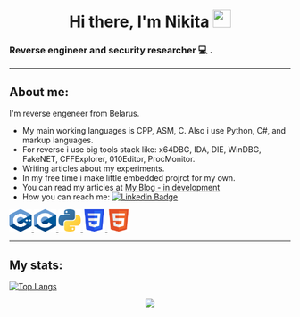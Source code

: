 <h1 align="center">Hi there, I'm Nikita
    <img src="https://github.com/blackcater/blackcater/raw/main/images/Hi.gif" height="32" width="32"/>
</h1>

### Reverse engineer and security researcher 💻 .


----


## About me:

  I'm reverse engeneer from Belarus.
  * My main working languages is CPP, ASM, C. Also i use Python, C#, and markup languages.
  * For reverse i use big tools stack like: x64DBG, IDA, DIE, WinDBG, FakeNET, CFFExplorer, 010Editor, ProcMonitor. 
  * Writing articles about my experiments.
  * In my free time i make little embedded projrct for my own.
  * You can read my articles at [My Blog - in development]()
  * How you can reach me: [![Linkedin Badge](https://img.shields.io/badge/-Nikita-blue?style=flat&logo=Linkedin&logoColor=white)](https://www.linkedin.com/in/nikita-belugin-72ba51180/)

<div>
  <a href="https://www.w3schools.com/cpp/" target="_blank" rel="noreferrer"> <img src="images/C++.svg" alt="cplusplus" width="40" height="40"/> </a> 
  <a href="https://www.cprogramming.com/" target="_blank" rel="noreferrer"> <img src="images/C.svg" alt="c" width="40" height="40"/> </a> 
  <a href="https://www.python.org" target="_blank" rel="noreferrer"> <img src="images/python.svg" alt="python" width="40" height="40"/> </a> 
  <a href="https://www.w3schools.com/css/" target="_blank" rel="noreferrer"> <img src="images/CSS3.svg" alt="css3" width="40" height="40"/> </a> 
  <a href="https://www.w3.org/html/" target="_blank" rel="noreferrer"> <img src="images/HTML5.svg" alt="html5" width="40" height="40"/> </a> 
</div>

----

## My stats:

[![Top Langs](https://github-readme-stats.vercel.app/api/top-langs/?username=qeratos&theme=dark&layout=compact)](https://github.com/anuraghazra/github-readme-stats)

<p align="center">
  <img src="https://capsule-render.vercel.app/api?type=waving&color=FF1C8EFF&height=60&section=footer"/>
</p>
